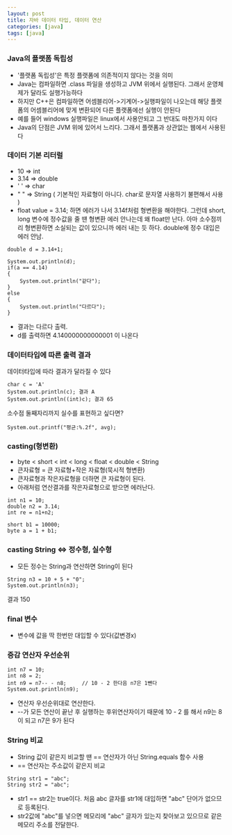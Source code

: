 ```yaml
---
layout: post
title: 자바 데이터 타입, 데이터 연산
categories: [java]
tags: [java]
---
```

### Java의 플랫폼 독립성
- '플랫폼 독립성'은 특정 플랫폼에 의존적이지 않다는 것을 의미
- Java는 컴파일하면 .class 파일을 생성하고 JVM 위에서 실행된다. 그래서 운영체제가 달라도 실행가능하다
- 하지만 C++은 컴파일하면 어셈블리어->기계어->실행파일이 나오는데 해당 플랫폼의 어셈블리어에 맞게 변환되어 
다른 플랫폼에선 실행이 안된다
- 예를 들어 windows 실행파일은 linux에서 사용안되고 그 반대도 마찬가지 이다
- Java의 단점은 JVM 위에 있어서 느리다. 그래서 플랫폼과 상관없는 웹에서 사용된다

### 데이터 기본 리터럴
- 10 => int
- 3.14 => double 
- ' ' => char
- " " => String ( 기본적인 자료형이 아니다. char로 문자열 사용하기 불편해서 사용 )
- float value = 3.14; 하면 에러가 나서 3.14f처럼 형변환을 해야한다.
	그런데 short, long 변수에 정수값을 줄 땐 형변환 에러 안나는데 왜 float만 난다.
	아마 소수점끼리 형변환하면 소실되는 값이 있으니까 에러 내는 듯 하다.
	double에 정수 대입은 에러 안남.
~~~
double d = 3.14+1;

System.out.println(d);
if(a == 4.14)
{
	System.out.println("같다");
}
else
{
	System.out.println("다르다");			
}
~~~
- 결과는 다르다 출력.
- d를 출력하면 4.140000000000001 이 나온다
		
### 데이터타입에 따른 출력 결과
데이터타입에 따라 결과가 달라질 수 있다
~~~
char c = 'A'
System.out.println(c); 결과 A
System.out.println((int)c); 결과 65
~~~
소수점 둘째자리까지 실수를 표현하고 싶다면?
~~~
System.out.printf("평균:%.2f", avg);
~~~

### casting(형변환)
- byte < short < int < long < float < double < String
- 큰자료형 = 큰 자료형+작은 자료형(묵시적 형변환)
- 큰자료형과 작은자료형을 더하면 큰 자료형이 된다.
- 아래처럼 연산결과를 작은자료형으로 받으면 에러난다.
~~~
int n1 = 10;
double n2 = 3.14;
int re = n1+n2;
		
short b1 = 10000;
byte a = 1 + b1;
~~~

### casting String <=> 정수형, 실수형
- 모든 정수는 String과 연산하면 String이 된다		
~~~
String n3 = 10 + 5 + "0";
System.out.println(n3);
~~~
결과 150

### final 변수
- 변수에 값을 딱 한번만 대입할 수 있다(값변경x)

### 증감 연산자 우선순위
~~~
int n7 = 10;
int n8 = 2;
int n9 = n7-- - n8;		// 10 - 2 한다음 n7은 1뺀다
System.out.println(n9);
~~~		
- 연산자 우선순위대로 연산한다.
-  --가 모든 연산이 끝난 후 실행하는 후위연산자이기 때문에 10 - 2 를 해서 n9는 8이 되고 n7은 9가 된다

### String 비교
- String 값이 같은지 비교할 땐 == 연산자가 아닌 String.equals 함수 사용
- == 연산자는 주소값이 같은지 비교
~~~
String str1 = "abc";
String str2 = "abc";
~~~
- str1 == str2는 true이다. 처음 abc 글자를 str1에 대입하면 "abc" 단어가 없으므로 등록된다.
- str2값에 "abc"를 넣으면 메모리에 "abc" 글자가 있는지 찾아보고 있으므로 같은 메모리 주소를 전달한다.



